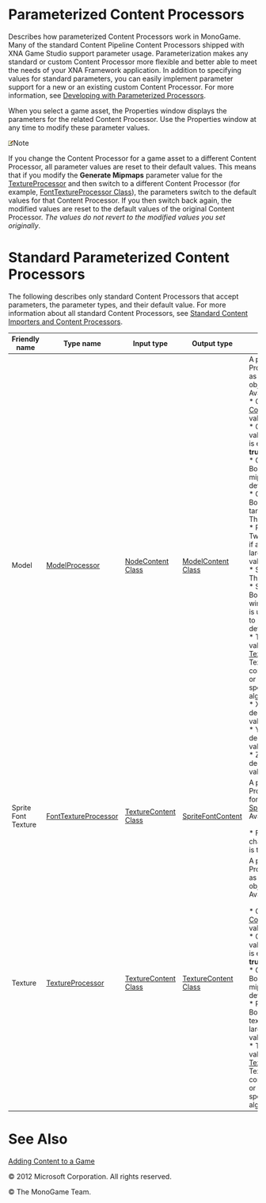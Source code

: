 ﻿

# Parameterized Content Processors

Describes how parameterized Content Processors work in MonoGame. Many of the standard Content Pipeline Content Processors shipped with XNA Game Studio support parameter usage. Parameterization makes any standard or custom Content Processor more flexible and better able to meet the needs of your XNA Framework application. In addition to specifying values for standard parameters, you can easily implement parameter support for a new or an existing custom Content Processor. For more information, see [Developing with Parameterized Processors](CP_CustomParamProcs.md).

When you select a game asset, the Properties window displays the parameters for the related Content Processor. Use the Properties window at any time to modify these parameter values.

![](note.gif)Note

If you change the Content Processor for a game asset to a different Content Processor, all parameter values are reset to their default values. This means that if you modify the **Generate Mipmaps** parameter value for the [TextureProcessor](T_Microsoft_Xna_Framework_Content_Pipeline_Processors_TextureProcessor.md) and then switch to a different Content Processor (for example, [FontTextureProcessor Class](T_Microsoft_Xna_Framework_Content_Pipeline_Processors_FontTextureProcessor.md)), the parameters switch to the default values for that Content Processor. If you then switch back again, the modified values are reset to the default values of the original Content Processor. _The values do not revert to the modified values you set originally_.

# Standard Parameterized Content Processors

The following describes only standard Content Processors that accept parameters, the parameter types, and their default value. For more information about all standard Content Processors, see [Standard Content Importers and Content Processors](CP_StdImpsProcs.md).

| Friendly name| Type name | Input type | Output type | Description |
|-------------------|-----------|------------|-------------|------------------------------|
| Model | [ModelProcessor](T_Microsoft_Xna_Framework_Content_Pipeline_Processors_ModelProcessor.md)| [NodeContent Class](T_Microsoft_Xna_Framework_Content_Pipeline_Graphics_NodeContent.md)| [ModelContent Class](T_Microsoft_Xna_Framework_Content_Pipeline_Processors_ModelContent.md) |A parameterized Content Processor that outputs models as a [ModelContent Class](T_Microsoft_Xna_Framework_Content_Pipeline_Processors_ModelContent.md) object.<br>Available parameters:<br>*   Color Key Color–Any valid [Color](T_MXF_Color.md). [Magenta](T_MXF_Color.md) is the default value.<br>*   Color Key Enabled–A Boolean value indicating if color keying is enabled. The default value is **true**.<br>*   Generate Mipmaps–A Boolean value indicating if mipmaps are generated. The default value is **false**.<br>*   Generate Tangent Frames–A Boolean value indicating if tangent frames are generated. The default value is **false**.<br>*   Resize Textures to Power of Two–A Boolean value indicating if a texture is resized to the next largest power of 2. The default value is **false**.<br>*   Scale–Any valid [float](http://msdn.microsoft.com/en-us/library/system.single.aspx) value. The default value is 1.0.<br>*   Swap Winding Order–A Boolean value indicating if the winding order is swapped. This is useful for models that appear to be drawn inside out. The default value is **false**.<br>*   Texture Format–Any valid value from [TextureProcessorOutputFormat](T_MXFCPP_TextureProcessorOutputFormat.md). Textures are either unchanged, converted to the Color format, or Compressed using the specified Compression algorithm.<br>*   X Axis Rotation–Number, in degrees of rotation. The default value is 0.<br>*   Y Axis Rotation–Number, in degrees of rotation. The default value is 0.<br>*   Z Axis Rotation–Number, in degrees of rotation. The default value is 0.
| Sprite Font Texture|[FontTextureProcessor](T_Microsoft_Xna_Framework_Content_Pipeline_Processors_FontTextureProcessor.md)|[TextureContent Class](T_Microsoft_Xna_Framework_Content_Pipeline_Graphics_TextureContent.md)|[SpriteFontContent](T_Microsoft_Xna_Framework_Content_Pipeline_Processors_SpriteFontContent.md)|A parameterized Content Processor that outputs a sprite font texture as a [SpriteFontContent](T_Microsoft_Xna_Framework_Content_Pipeline_Processors_SpriteFontContent.md) object.<br>Available parameters:<br><br>*   First Character–Any valid character. The space character is the default value.
| Texture|[TextureProcessor](T_Microsoft_Xna_Framework_Content_Pipeline_Processors_TextureProcessor.md)|[TextureContent Class](T_Microsoft_Xna_Framework_Content_Pipeline_Graphics_TextureContent.md)|[TextureContent Class](T_Microsoft_Xna_Framework_Content_Pipeline_Graphics_TextureContent.md)|A parameterized Content Processor that outputs textures as a [TextureContent Class](T_Microsoft_Xna_Framework_Content_Pipeline_Graphics_TextureContent.md) object.<br>Available parameters:<br><br>*   Color Key Color–Any valid [Color](T_MXF_Color.md). [Magenta](T_MXF_Color.md) is the default value.<br>*   Color Key Enabled–A Boolean value indicating if color keying is enabled. The default value is **true**.<br>*   Generate Mipmaps–A Boolean value indicating if mipmaps are generated. The default value is **false**.<br>*   Resize to Power of Two–A Boolean value indicating if a texture is resized to the next largest power of 2. The default value is **false**.<br>*   Texture Format–Any valid value from [TextureProcessorOutputFormat](T_MXFCPP_TextureProcessorOutputFormat.md). Textures are unchanged, converted to the **Color** format, or Compressed using the specified Compression algorithm.

# See Also

[Adding Content to a Game](CP_TopLevel.md)  

© 2012 Microsoft Corporation. All rights reserved.

© The MonoGame Team.
